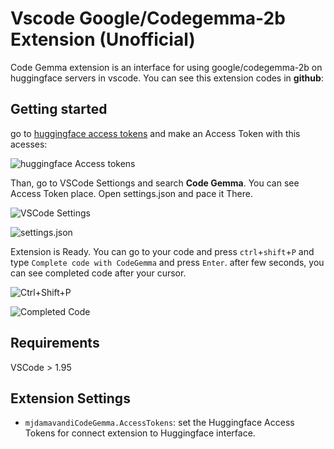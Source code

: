 # Vscode Google/Codegemma-2b Extension (Unofficial)

Code Gemma extension is an interface for using google/codegemma-2b on huggingface servers in vscode. You can see this extension codes in **github**:

## Getting started

go to [huggingface access tokens](https://huggingface.co/settings/tokens) and make an Access Token with this acesses:

![huggingface Access tokens](https://1drv.ms/i/s!AooOYhOyWg37gZ8Noy_TiD8QLujMTw?embed=1&width=1366&height=632)

Than, go to VSCode Settiongs and search **Code Gemma**. You can see Access Token place. Open settings.json and pace it There.

![VSCode Settings](https://1drv.ms/i/s!AooOYhOyWg37gZ8OubbmIMf6O1qriw?embed=1&width=1366&height=728)

![settings.json](https://1drv.ms/i/s!AooOYhOyWg37gZ8P8mDhMhkEHMomHQ?embed=1&width=1366&height=190)

Extension is Ready. You can go to your code and press `ctrl`+`shift`+`P` and type `Complete code with CodeGemma` and press `Enter`. after few seconds, you can see completed code after your cursor.

![Ctrl+Shift+P](https://1drv.ms/i/s!AooOYhOyWg37gZ8RLJJIO_CcJiKugQ?embed=1&width=1366&height=376)

![Completed Code](https://1drv.ms/i/s!AooOYhOyWg37gZ8Q4xlg_4Hz6ytpyQ?embed=1&width=1366&height=728)

## Requirements

VSCode > 1.95

## Extension Settings 

* `mjdamavandiCodeGemma.AccessTokens`: set the Huggingface Access Tokens for connect extension to Huggingface interface.
